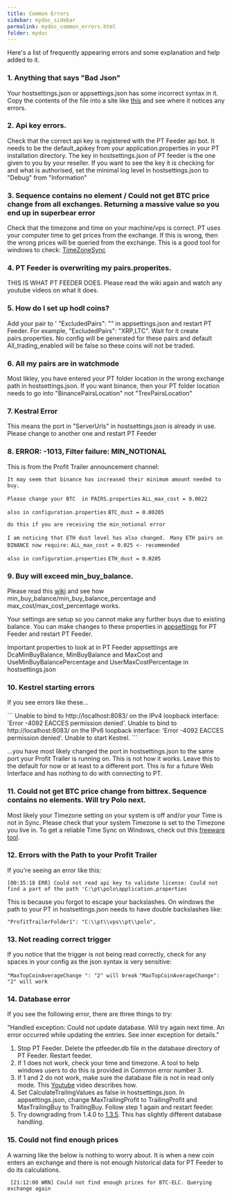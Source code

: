 ```yaml
---
title: Common Errors
sidebar: mydoc_sidebar
permalink: mydoc_common_errors.html
folder: mydoc
---
```


Here's a list of frequently appearing errors and some explanation and help added to it.

### 1. Anything that says "Bad Json"

Your hostsettings.json or appsettings.json has some incorrect syntax in it. Copy the contents of the file into a site like [this](http://jsonlint.com) and see where it notices any errors. 

### 2. Api key errors.

Check that the correct api key is registered with the PT Feeder api bot. It needs to be the default_apikey from your application.properties in your PT installation directory. The key in hostsettings.json of PT feeder is the one given to you by your reseller. If you want to see the key it is checking for and what is authorised, set the minimal log level in hostsettings.json to "Debug" from "Information"

### 3. Sequence contains no element / Could not get BTC price change from all exchanges. Returning a massive value so you end up in superbear error

Check that the timezone and time on your machine/vps is correct. PT uses your computer time to get prices from the exchange. If this is wrong, then the wrong prices will be queried from the exchange. This is a good tool for windows to check: [TimeZoneSync](http://www.timesynctool.com) 

### 4. PT Feeder is overwriting my pairs.properites.

THIS IS WHAT PT FEEDER DOES. Please read the wiki again and watch any youtube videos on what it does. 

### 5. How do I set up hodl coins?

Add your pair to ' "ExcludedPairs": "" in appsettings.json and restart PT Feeder. For example, "ExcludedPairs": "XRP,LTC". Wait for it create pairs.properties. No config will be generated for these pairs and default All_trading_enabled will be false so these coins will not be traded. 

### 6. All my pairs are in watchmode

Most likley, you have entered your PT folder location in the wrong exchange path in hostsettings.json. If you want binance, then your PT folder location needs to go into "BinancePairsLocation" not "TrexPairsLocation"

### 7. Kestral Error

This means the port in "ServerUrls" in hostsettings.json is already in use. Please change to another one and restart PT Feeder

### 8. ERROR: -1013, Filter failure: MIN_NOTIONAL

This is from the Profit Trailer announcement channel: 

`It may seem that binance has increased their minimum amount needed to buy.`

`Please change your BTC  in PAIRS.properties`
`ALL_max_cost = 0.0022`

`also in configuration.properties`
`BTC_dust = 0.00205`

`do this if you are receiving the min_notional error`

`I am noticing that ETH dust level has also changed. `
`Many ETH pairs on BINANCE now require:`
`ALL_max_cost = 0.025 <- recommended`

`also in configuration.properties`
`ETH_dust = 0.0205`

### 9. Buy will exceed min_buy_balance.

Please read this [wiki](https://wiki.profittrailer.io/doku.php/pairs.properties) and see how min_buy_balance/min_buy_balance_percentage and max_cost/max_cost_percentage works. 

Your settings are setup so you cannot make any further buys due to existing balance. You can make changes to these properties in [appsettings](https://github.com/mehtadone/PTFeeder/wiki/appsettings.json---General) for PT Feeder and restart PT Feeder. 

Important properties to look at in PT Feeder appsettings are DcaMinBuyBalance, MinBuyBalance and MaxCost and UseMinBuyBalancePercentage and UserMaxCostPercentage in hostsettings.json

### 10. Kestrel starting errors

If you see errors like these...

´´´
Unable to bind to http://localhost:8083/ on the IPv4 loopback interface: 'Error -4092 EACCES permission denied'.
Unable to bind to http://localhost:8083/ on the IPv6 loopback interface: 'Error -4092 EACCES permission denied'.
Unable to start Kestrel.
´´´

...you have most likely changed the port in hostsettings.json to the same port your Profit Trailer is running on. This is not how it works. Leave this to the default for now or at least to a different port. This is for a future Web Interface and has nothing to do with connecting to PT.

### 11. Could not get BTC price change from bittrex. Sequence contains no elements. Will try Polo next. 

Most likely your Timezone setting on your system is off and/or your Time is not in Sync. Please check that your system Timezone is set to the Timezone you live in. To get a reliable Time Sync on Windows, check out this [freeware tool](http://www.timesynctool.com/).

### 12. Errors with the Path to your Profit Trailer

If you're seeing an error like this:

    [00:35:18 ERR] Could not read api key to validate license: Could not find a part of the path 'C:\pt\polo\application.properties

This is because you forgot to escape your backslashes. On windows the path to your PT in hostsettings.json needs to have double backslashes like:

    "ProfitTrailerFolder1": "C:\\pt\\vps\\pt\\polo",

### 13. Not reading correct trigger

If you notice that the trigger is not being read correctly, check for any spaces in your config as the json syntax is very sensitive: 

`"MaxTopCoinAverageChange ": "2" will break`
`"MaxTopCoinAverageChange": "2" will work`

### 14. Database error

If you see the following error, there are three things to try:

"Handled exception: Could not update database. Will try again next time. An error occurred while updating the entries. See inner exception for details."

1. Stop PT Feeder. Delete the ptfeeder.db file in the database directory of PT Feeder. Restart feeder. 
2. If 1 does not work, check your time and timezone. A tool to help windows users to do this is provided in Common error number 3. 
3. If 1 and 2 do not work, make sure the database file is not in read only mode. This [Youtube](https://www.youtube.com/watch?v=dr6uA-IS_pg&t=65s) video describes how.
4. Set CalculateTrailingValues as false in hostsettings.json. In appsettings.json, change MaxTrailingProfit to TrailingProfit and MaxTrailingBuy to TrailingBuy. Follow step 1 again and restart feeder. 
5. Try downgrading from 1.4.0 to [1.3.5](https://github.com/mehtadone/PTFeeder/releases/tag/pt-feeder-v1.3.5.329). This has slightly different database handling. 

### 15. Could not find enough prices

A warning like the below is nothing to worry about. It is when a new coin enters an exchange and there is not enough historical data for PT Feeder to do its calculations. 

` [21:12:00 WRN] Could not find enough prices for BTC-ELC. Querying exchange again`
